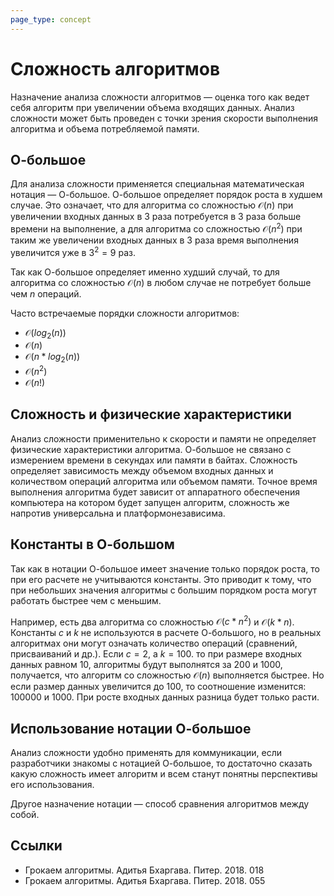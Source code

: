 ```yaml
---
page_type: concept
---
```


# Сложность алгоритмов

Назначение анализа сложности алгоритмов — оценка того как ведет себя алгоритм при увеличении объема входящих данных. Анализ сложности может быть проведен с точки зрения скорости выполнения алгоритма и объема потребляемой памяти.

## О-большое

Для анализа сложности применяется специальная математическая нотация — О-большое. О-большое определяет порядок роста в худшем случае. Это означает, что для алгоритма со сложностью $\mathcal{O}(n)$ при увеличении входных данных в 3 раза потребуется в 3 раза больше времени на выполнение, а для алгоритма со сложностью $\mathcal{O}(n^2)$ при таким же увеличении входных данных в 3 раза время выполнения увеличится уже в $3^2 = 9$ раз.

Так как О-большое определяет именно худший случай, то для алгоритма со сложностью $\mathcal{O}(n)$ в любом случае не потребует больше чем $n$ операций.

Часто встречаемые порядки сложности алгоритмов:

- $\mathcal{O}(log_{2}(n))$
- $\mathcal{O}(n)$
- $\mathcal{O}(n * log_{2}(n))$
- $\mathcal{O}(n^2)$
- $\mathcal{O}(n!)$

## Сложность и физические характеристики

Анализ сложности применительно к скорости и памяти не определяет физические характеристики алгоритма. О-большое не связано с измерением времени в секундах или памяти в байтах. Сложность определяет зависимость между объемом входных данных и количеством операций алгоритма или объемом памяти. Точное время выполнения алгоритма будет зависит от аппаратного обеспечения компьютера на котором будет запущен алгоритм, сложность же напротив универсальна и платформонезависима.

## Константы в О-большом

Так как в нотации О-большое имеет значение только порядок роста, то при его расчете не учитываются константы. Это приводит к тому, что при небольших значения алгоритмы с большим порядком роста могут работать быстрее чем с меньшим.

Например, есть два алгоритма со сложностью $\mathcal{O}(c * n^2)$ и $\mathcal{O}(k * n)$. Константы $c$ и $k$ не используются в расчете О-большого, но в реальных алгоритмах они могут означать количество операций (сравнений, присваиваний и др.). Если $c = 2$, а $k=100$. то при размере входных данных равном 10, алгоритмы будут выполнятся за 200 и 1000, получается, что алгоритм со сложностью $\mathcal{O}(n)$ выполняется быстрее. Но если размер данных увеличится до 100, то соотношение изменится: 100000 и 1000. При росте входных данных разница будет только расти.

## Использование нотации О-большое

Анализ сложности удобно применять для коммуникации, если разработчики знакомы с нотацией О-большое, то достаточно сказать какую сложность имеет алгоритм и всем станут понятны перспективы его использования.

Другое назначение нотации — способ сравнения алгоритмов между собой.

## Ссылки

- Грокаем алгоритмы. Адитья Бхаргава. Питер. 2018. 018
- Грокаем алгоритмы. Адитья Бхаргава. Питер. 2018. 055
